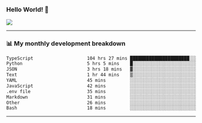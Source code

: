 ### Hello World! 👋

<a>
  <img align="center" src="https://github-readme-stats.vercel.app/api?username=megatunger&count_private=true&include_all_commits=true&bg_color=30,56CCF2,2F80ED&title_color=fff&text_color=fff" />
</a>

------
### 📊 My monthly development breakdown

<!--START_SECTION:waka-->

```txt
TypeScript                    104 hrs 27 mins ██████████████████████░░░   87.43 %
Python                        5 hrs 5 mins    █░░░░░░░░░░░░░░░░░░░░░░░░   04.26 %
JSON                          3 hrs 18 mins   ▓░░░░░░░░░░░░░░░░░░░░░░░░   02.77 %
Text                          1 hr 44 mins    ▒░░░░░░░░░░░░░░░░░░░░░░░░   01.45 %
YAML                          45 mins         ░░░░░░░░░░░░░░░░░░░░░░░░░   00.63 %
JavaScript                    42 mins         ░░░░░░░░░░░░░░░░░░░░░░░░░   00.60 %
.env file                     35 mins         ░░░░░░░░░░░░░░░░░░░░░░░░░   00.50 %
Markdown                      31 mins         ░░░░░░░░░░░░░░░░░░░░░░░░░   00.44 %
Other                         26 mins         ░░░░░░░░░░░░░░░░░░░░░░░░░   00.37 %
Bash                          18 mins         ░░░░░░░░░░░░░░░░░░░░░░░░░   00.25 %
```

<!--END_SECTION:waka-->

------
